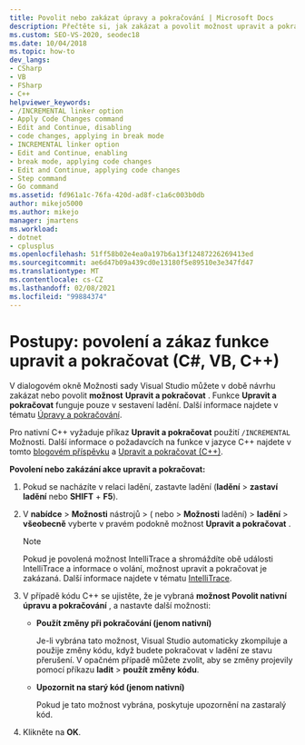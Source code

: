 ```yaml
---
title: Povolit nebo zakázat úpravy a pokračování | Microsoft Docs
description: Přečtěte si, jak zakázat a povolit možnost upravit a pokračovat v možnostech sady Visual Studio v době návrhu. Funkce upravit a pokračovat funguje pouze v sestavení ladění.
ms.custom: SEO-VS-2020, seodec18
ms.date: 10/04/2018
ms.topic: how-to
dev_langs:
- CSharp
- VB
- FSharp
- C++
helpviewer_keywords:
- /INCREMENTAL linker option
- Apply Code Changes command
- Edit and Continue, disabling
- code changes, applying in break mode
- INCREMENTAL linker option
- Edit and Continue, enabling
- break mode, applying code changes
- Edit and Continue, applying code changes
- Step command
- Go command
ms.assetid: fd961a1c-76fa-420d-ad8f-c1a6c003b0db
author: mikejo5000
ms.author: mikejo
manager: jmartens
ms.workload:
- dotnet
- cplusplus
ms.openlocfilehash: 51ff58b02e4ea0a197b6a13f12487226269413ed
ms.sourcegitcommit: ae6d47b09a439cd0e13180f5e89510e3e347fd47
ms.translationtype: MT
ms.contentlocale: cs-CZ
ms.lasthandoff: 02/08/2021
ms.locfileid: "99884374"
---
```

# <a name="how-to-enable-and-disable-edit-and-continue-c-vb-c"></a>Postupy: povolení a zákaz funkce upravit a pokračovat (C#, VB, C++)

V dialogovém okně Možnosti sady Visual Studio můžete v době návrhu zakázat nebo povolit **možnost** **Upravit a pokračovat** . Funkce **Upravit a pokračovat** funguje pouze v sestavení ladění. Další informace najdete v tématu [Úpravy a pokračování](../debugger/edit-and-continue.md).

Pro nativní C++ vyžaduje příkaz **Upravit a pokračovat** použití `/INCREMENTAL` Možnosti. Další informace o požadavcích na funkce v jazyce C++ najdete v tomto [blogovém příspěvku](https://devblogs.microsoft.com/cppblog/c-edit-and-continue-in-visual-studio-2015-update-3/) a [Upravit a pokračovat (C++)](../debugger/edit-and-continue-visual-cpp.md).

**Povolení nebo zakázání akce upravit a pokračovat:**

1. Pokud se nacházíte v relaci ladění, zastavte ladění (**ladění**  >  **zastaví ladění** nebo **SHIFT** + **F5**).

1. V **nabídce**  >  **Možnosti** nástrojů > ( nebo  >  **Možnosti** ladění) > **ladění**  >  **všeobecně** vyberte v pravém podokně možnost **Upravit a pokračovat** .

    > [!NOTE]
    > Pokud je povolená možnost IntelliTrace a shromáždíte obě události IntelliTrace a informace o volání, možnost upravit a pokračovat je zakázaná. Další informace najdete v tématu [IntelliTrace](../debugger/intellitrace.md).

1. V případě kódu C++ se ujistěte, že je vybraná **možnost Povolit nativní úpravu a pokračování** , a nastavte další možnosti:
    - **Použít změny při pokračování (jenom nativní)**

      Je-li vybrána tato možnost, Visual Studio automaticky zkompiluje a použije změny kódu, když budete pokračovat v ladění ze stavu přerušení. V opačném případě můžete zvolit, aby se změny projevily pomocí příkazu **ladit**  >  **použít změny kódu**.

    - **Upozornit na starý kód (jenom nativní)**

      Pokud je tato možnost vybrána, poskytuje upozornění na zastaralý kód.

1. Klikněte na **OK**.
